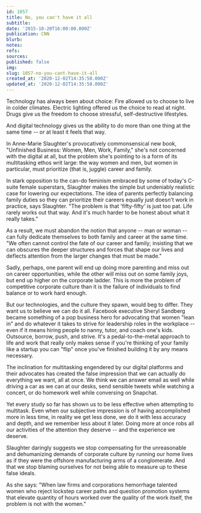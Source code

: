 ```yaml
---
id: 1057
title: No, you can't have it all
subtitle: 
date: '2015-10-20T16:00:00.000Z'
publication: CNN
blurb: 
notes: 
refs: 
sources: 
published: false
img: 
slug: 1057-no-you-cant-have-it-all
created_at: '2020-12-02T14:35:58.000Z'
updated_at: '2020-12-02T14:35:58.000Z'
---
```

Technology has always been about choice: Fire allowed us to choose to live in colder climates. Electric lighting offered us the choice to read at night. Drugs give us the freedom to choose stressful, self-destructive lifestyles.

And digital technology gives us the ability to do more than one thing at the same time -- or at least it feels that way.

In Anne-Marie Slaughter's provocatively commonsensical new book, "Unfinished Business: Women, Men, Work, Family," she's not concerned with the digital at all, but the problem she's pointing to is a form of its multitasking ethos writ large: the way women and men, but women in particular, must prioritize (that is, juggle) career and family.

In stark opposition to the can-do feminism embraced by some of today's C-suite female superstars, Slaughter makes the simple but undeniably realistic case for lowering our expectations. The idea of parents perfectly balancing family duties so they can prioritize their careers equally just doesn't work in practice, says Slaughter. "The problem is that 'fifty-fifty' is just too pat. Life rarely works out that way. And it's much harder to be honest about what it really takes."

As a result, we must abandon the notion that anyone -- man or woman -- can fully dedicate themselves to both family and career at the same time. "We often cannot control the fate of our career and family; insisting that we can obscures the deeper structures and forces that shape our lives and deflects attention from the larger changes that must be made."

Sadly, perhaps, one parent will end up doing more parenting and miss out on career opportunities, while the other will miss out on some family joys, but end up higher on the corporate ladder. This is more the problem of competitive corporate culture than it is the failure of individuals to find balance or to work hard enough.

But our technologies, and the culture they spawn, would beg to differ. They want us to believe we can do it all. Facebook executive Sheryl Sandberg became something of a pop business hero for advocating that women "lean in" and do whatever it takes to strive for leadership roles in the workplace -- even if it means hiring people to nanny, tutor, and coach one's kids. Outsource, borrow, push, and strive. It's a pedal-to-the-metal approach to life and work that really only makes sense if you're thinking of your family like a startup you can "flip" once you've finished building it by any means necessary.

The inclination for multitasking engendered by our digital platforms and their advocates has created the false impression that we can actually do everything we want, all at once. We think we can answer email as well while driving a car as we can at our desks, send sensible tweets while watching a concert, or do homework well while conversing on Snapchat.

Yet every study so far has shown us to be less effective when attempting to multitask. Even when our subjective impression is of having accomplished more in less time, in reality we get less done, we do it with less accuracy and depth, and we remember less about it later. Doing more at once robs all our activities of the attention they deserve -- and the experience we deserve.

Slaughter daringly suggests we stop compensating for the unreasonable and dehumanizing demands of corporate culture by running our home lives as if they were the offshore manufacturing arms of a conglomerate. And that we stop blaming ourselves for not being able to measure up to these false ideals.

As she says: "When law firms and corporations hemorrhage talented women who reject lockstep career paths and question promotion systems that elevate quantity of hours worked over the quality of the work itself, the problem is not with the women."
